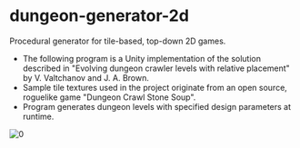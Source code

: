 # dungeon-generator-2d
Procedural generator for tile-based, top-down 2D games.

* The following program is a Unity implementation of the solution described in "Evolving dungeon crawler levels with relative placement" by V. Valtchanov and J. A. Brown.
* Sample tile textures used in the project originate from an open source, roguelike game "Dungeon Crawl Stone Soup".
* Program generates dungeon levels with specified design parameters at runtime.

![0](https://user-images.githubusercontent.com/43916295/99598990-c181bc80-29fa-11eb-97ca-cc486e270503.jpg)
